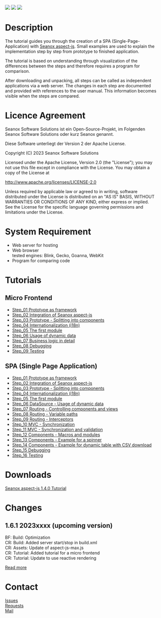 <p>
  <a href="https://github.com/seanox/aspect-js-tutorial/pulls"
    ><img src="https://img.shields.io/badge/development-active-green?style=for-the-badge"
  ></a>
  <a href="https://github.com/seanox/aspect-js-tutorial/issues"
    ><img src="https://img.shields.io/badge/maintenance-active-green?style=for-the-badge"
  ></a>
  <a href="http://seanox.de/contact"
    ><img src="https://img.shields.io/badge/support-active-green?style=for-the-badge"
  ></a>
</p>


# Description
The tutorial guides you through the creation of a SPA (Single-Page-Application)
with [Seanox aspect-js](https://github.com/seanox/aspect-js). Small examples are
used to explain the implementation step by step from prototype to finished
application.

The tutorial is based on understanding through visualization of the differences
between the steps and therefore requires a program for comparison.

After downloading and unpacking, all steps can be called as independent
applications via a web server. The changes in each step are documented and
provided with references to the user manual. This information becomes visible
when the steps are compared.  


# Licence Agreement
Seanox Software Solutions ist ein Open-Source-Projekt, im Folgenden
Seanox Software Solutions oder kurz Seanox genannt.

Diese Software unterliegt der Version 2 der Apache License.

Copyright (C) 2023 Seanox Software Solutions

Licensed under the Apache License, Version 2.0 (the "License"); you may not use
this file except in compliance with the License. You may obtain a copy of the
License at

http://www.apache.org/licenses/LICENSE-2.0

Unless required by applicable law or agreed to in writing, software distributed
under the License is distributed on an "AS IS" BASIS, WITHOUT WARRANTIES OR
CONDITIONS OF ANY KIND, either express or implied. See the License for the
specific language governing permissions and limitations under the License.


# System Requirement
- Web server for hosting
- Web browser  
  tested engines: Blink, Gecko, Goanna, WebKit
- Program for comparing code


# Tutorials

## Micro Frontend
- [Step_01 Prototype as framework](micro-frontend%2FStep_01%20Prototype%20as%20framework)
- [Step_02 Integration of Seanox aspect-js](micro-frontend%2FStep_02%20Integration%20of%20Seanox%20aspect-js)
- [Step_03 Prototype - Splitting into components](micro-frontend%2FStep_03%20Prototype%20-%20Splitting%20into%20components)
- [Step_04 Internationalization (i18n)](micro-frontend%2FStep_04%20Internationalization%20%28i18n%29)
- [Step_05 The first module](micro-frontend%2FStep_05%20The%20first%20module)
- [Step_06 Usage of dynamic data](micro-frontend%2FStep_06%20Usage%20of%20dynamic%20data)
- [Step_07 Business logic in detail](micro-frontend%2FStep_07%20Business%20logic%20in%20detail)
- [Step_08 Debugging](micro-frontend%2FStep_08%20Debugging)
- [Step_09 Testing](micro-frontend%2FStep_09%20Testing)

## SPA (Single Page Application)
- [Step_01 Prototype as framework](single-page-application%2FStep_01%20Prototype%20as%20framework)
- [Step_02 Integration of Seanox aspect-js](single-page-application%2FStep_02%20Integration%20of%20Seanox%20aspect-js)
- [Step_03 Prototype - Splitting into components](single-page-application%2FStep_03%20Prototype%20-%20Splitting%20into%20components)
- [Step_04 Internationalization (i18n)](single-page-application%2FStep_04%20Internationalization%20%28i18n%29)
- [Step_05 The first module](single-page-application%2FStep_05%20The%20first%20module)
- [Step_06 DataSource - Usage of dynamic data](single-page-application%2FStep_06%20DataSource%20-%20Usage%20of%20dynamic%20data)
- [Step_07 Routing - Controlling components and views](single-page-application%2FStep_07%20Routing%20-%20Controlling%20components%20and%20views)
- [Step_08 Routing - Variable paths](single-page-application%2FStep_08%20Routing%20-%20Variable%20paths)
- [Step_09 Routing - Interceptors](single-page-application%2FStep_09%20Routing%20-%20Interceptors)
- [Step_10 MVC - Synchronization](single-page-application%2FStep_10%20MVC%20-%20Synchronization)
- [Step_11 MVC - Synchronization and validation](single-page-application%2FStep_11%20MVC%20-%20Synchronization%20and%20validation)
- [Step_12 Components - Macros and modules](single-page-application%2FStep_12%20Components%20-%20Macros%20and%20modules)
- [Step_13 Components - Example for a spinner](single-page-application%2FStep_13%20Components%20-%20Example%20for%20a%20spinner)
- [Step_14 Components - Example for dynamic table with CSV download](single-page-application%2FStep_14%20Components%20-%20Example%20for%20dynamic%20table%20with%20CSV%20download)
- [Step_15 Debugging](single-page-application%2FStep_15%20Debugging)
-  [Step_16 Testing](single-page-application%2FStep_16%20Testing)


# Downloads
[Seanox aspect-js 1.4.0 Tutorial](https://github.com/seanox/aspect-js-tutorial/archive/refs/tags/1.4.0.zip)


# Changes
## 1.6.1 2023xxxx (upcoming version)  
BF: Build: Optimization  
CR: Build: Added server start/stop in build.xml  
CR: Assets: Update of aspect-js-max.js  
CR: Tutorial: Added tutorial for a micro frontend  
CR: Tutorial: Update to use reactive rendering  

[Read more](https://raw.githubusercontent.com/seanox/aspect-js-tutorial/master/CHANGES)


# Contact
[Issues](https://github.com/seanox/aspect-js-tutorial/issues)  
[Requests](https://github.com/seanox/aspect-js-tutorial/pulls)  
[Mail](http://seanox.com/contact)
